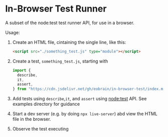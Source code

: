 # In-Browser Test Runner

A subset of the node:test test runner API, for use in a browser.

Usage:

1. Create an HTML file, cintaining the single line, like this:
   ```html
   <script src="./something_test.js" type="module"></script>
   ```
2. Create a test, `something_test.js`, starting with

   ```js
   import {
     describe,
     it,
     assert,
   } from "https://cdn.jsdelivr.net/gh/eobrain/in-browser-test/index.min.js";
   ```

3. Add tests using `describe`,`it`, and `assert` using [node:test][1] API. See examples directory for guidance
4. Start a dev server (e.g. by doing `npx live-server`) abd view the HTML file in the browser.
5. Observe the test executing 

[1]: https://nodejs.org/api/test.html#test-runner
